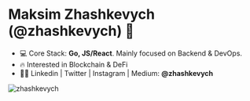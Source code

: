 <h1 align="left">Maksim Zhashkevych (@zhashkevych) 👋</h1>

- 💻 Core Stack: **Go, JS/React**. Mainly focused on Backend & DevOps.
- 🔥 Interested in Blockchain & DeFi
- 👨‍💻 Linkedin | Twitter | Instagram | Medium: **@zhashkevych**

<p>&nbsp;<img align="left" src="https://github-readme-stats.vercel.app/api?username=zhashkevych&show_icons=true&hide_title=true" alt="zhashkevych" /></p>
